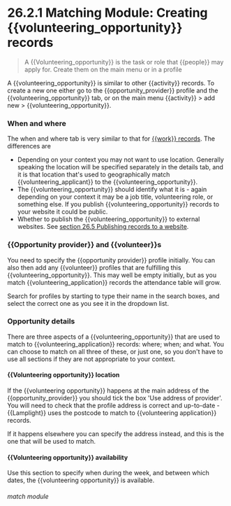 # 26.2.1 Matching Module: Creating {{volunteering_opportunity}} records

> A {{Volunteering_opportunity}} is the task or role that {{people}} may apply for. Create them on the main menu or in a profile

A {{volunteering_opportunity}} is similar to other {{activity}} records.  To create a new one either go to the {{opportunity_provider}} profile and the {{volunteering_opportunity}} tab, or on the main menu {{activity}} > add new > {{volunteering_opportunity}}. 

### When and where

The when and where tab is very similar to that for [{{work}} records](/help/index/p/7.1.1).  The differences are 
 
 - Depending on your context you may not want to use location.  Generally speaking the location will be specified separately in the details tab, and it is that location that's used to geographically match {{volunteering_applicant}} to the {{volunteering_opportunity}}.
 - The {{volunteering_opportunity}} should identify what it is - again depending on your context it may be a job title, volunteering role, or something else.  If you publish {{volunteering_opportunity}} records to your website it could be public.
 - Whether to publish the {{volunteering_opportunity}} to external websites.  See [section 26.5 Publishing records to a website](/help/index/p/26.5).
 
### {{Opportunity provider}} and {{volunteer}}s

You need to specify the {{opportunity provider}} profile initially.  You can also then add any {{volunteer}} profiles that are fulfilling this {{volunteering_opportunity}}.  This may well be empty initially, but as you match {{volunteering_application}} records the attendance table will grow.

Search for profiles by starting to type their name in the search boxes, and select the correct one as you see it in the dropdown list.

### Opportunity details

There are three aspects of a {{volunteering_opportunity}} that are used to match to {{volunteering_application}} records: where; when; and what.  You can choose to match on all three of these, or just one, so you don't have to use all sections if they are not appropriate to your context.

#### {{Volunteering opportunity}} location

If the {{volunteering opportunity}} happens at the main address of the {{opportunity_provider}} you should tick the box 'Use address of provider'.  You will need to check that the profile address is correct and up-to-date - {{Lamplight}} uses the postcode to match to {{volunteering application}} records.

If it happens elsewhere you can specify the address instead, and this is the one that will be used to match.

#### {{Volunteering opportunity}} availability

Use this section to specify when during the week, and between which dates, the {{volunteering opportunity}} is available.
 
 




###### match module